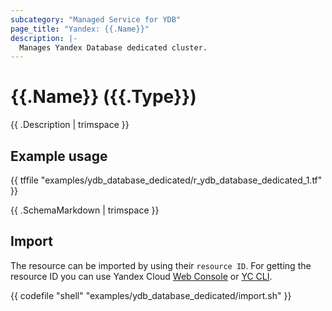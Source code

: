 ```yaml
---
subcategory: "Managed Service for YDB"
page_title: "Yandex: {{.Name}}"
description: |-
  Manages Yandex Database dedicated cluster.
---
```


# {{.Name}} ({{.Type}})

{{ .Description | trimspace }}

## Example usage

{{ tffile "examples/ydb_database_dedicated/r_ydb_database_dedicated_1.tf" }}

{{ .SchemaMarkdown | trimspace }}

## Import

The resource can be imported by using their `resource ID`. For getting the resource ID you can use Yandex Cloud [Web Console](https://console.yandex.cloud) or [YC CLI](https://yandex.cloud/docs/cli/quickstart).

{{ codefile "shell" "examples/ydb_database_dedicated/import.sh" }}
